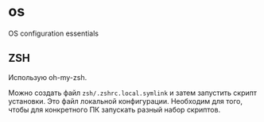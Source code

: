 # os

OS configuration essentials

## ZSH

Использую oh-my-zsh.

Можно создать файл `zsh/.zshrc.local.symlink` и затем запустить скрипт
установки. Это файл локальной конфигурации. Необходим для того, чтобы для
конкретного ПК запускать разный набор скриптов.
